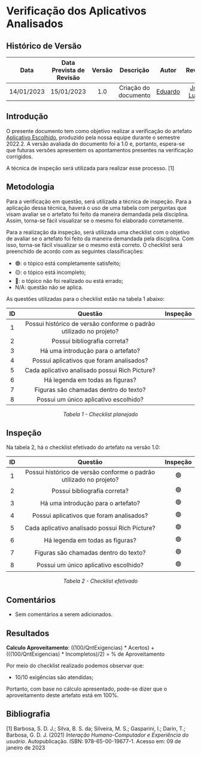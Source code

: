 # Verificação dos Aplicativos Analisados
## <a>Histórico de Versão</a>
|    Data    | Data Prevista de Revisão | Versão |      Descrição       |                 Autor                 |                  Revisor                   |
| :--------: | :----------------------: | :----: | :------------------: | :-----------------------------------: | :----------------------------------------: |
| 14/01/2023 |        15/01/2023        |  1.0   | Criação do documento | [Eduardo](https://github.com/edudsan) | [João Lucas](https://github.com/Hackairos) |

## <a>Introdução</a>
O presente documento tem como objetivo realizar a verificação do artefato [Aplicativo Escolhido](../../../Planejamento/MEI.md), produzido pela nossa equipe durante o semestre 2022.2. A versão avaliada do documento foi a 1.0 e, portanto, espera-se que futuras versões apresentem os apontamentos presentes na verificação corrigidos.

A técnica de inspeção será utilizada para realizar esse processo. [1]

## <a>Metodologia</a>
Para a verificação em questão, será utilizada a técnica de inspeção. Para a aplicação dessa técnica, haverá o uso de uma tabela com perguntas que visam avaliar se o artefato foi feito da maneira demandada pela disciplina. Assim, torna-se fácil visualizar se o mesmo foi elaborado corretamente.

Para a realização da inspeção, será utilizada uma checklist com o objetivo de avaliar se o artefato foi feito da maneira demandada pela disciplina. Com isso, torna-se fácil visualizar se o mesmo está correto. O checklist será preenchido de acordo com as seguintes classificações:

* 🟢: o tópico está completamente satisfeito;
* 🟡: o tópico está incompleto;
* 🔴: o tópico não foi realizado ou está errado;
* N/A: questão não se aplica.

As questões utilizadas para o checklist estão na tabela 1 abaixo:

<center>

|  ID   |                                        Questão                                        | Inspeção |
| :---: | :-----------------------------------------------------------------------------------: | :------: |
|   1   |          Possui histórico de versão conforme o padrão utilizado no projeto?           |          |
|   2   |                             Possui bibliografia correta?                              |          |
|   3   |                          Há uma introdução para o artefato?                           |          |
|   4   |                       Possui aplicativos que foram analisados?                        |          |
|   5   |                    Cada aplicativo analisado possui Rich Picture?                     |          |
|   6   |                            Há legenda em todas as figuras?                            |          |
|   7   |                         Figuras são chamadas dentro do texto?                         |          |
|   8   |                         Possui um único aplicativo escolhido?                         |          |
  
*Tabela 1 - Checklist planejado*

</center>

## <a>Inspeção</a>

Na tabela 2, há o checklist efetivado do artefato na versão 1.0:

<center>

|  ID   |                                        Questão                                        | Inspeção |
| :---: | :-----------------------------------------------------------------------------------: | :------: |
|   1   |          Possui histórico de versão conforme o padrão utilizado no projeto?           |    🟢     |
|   2   |                             Possui bibliografia correta?                              |    🟢     |
|   3   |                          Há uma introdução para o artefato?                           |    🟢     |
|   4   |                       Possui aplicativos que foram analisados?                        |    🟢     |
|   5   |                    Cada aplicativo analisado possui Rich Picture?                     |    🟢     |
|   6   |                            Há legenda em todas as figuras?                            |    🟢     |
|   7   |                         Figuras são chamadas dentro do texto?                         |    🟢     |
|   8   |                         Possui um único aplicativo escolhido?                         |    🟢     |

*Tabela 2 - Checklist efetivado*

</center>

## <a>Comentários</a>

* Sem comentários a serem adicionados.

  
## <a>Resultados</a>
<a>**Calculo Aproveitamento**</a>: ((100/QntExigencias) * Acertos) + (((100/QntExigencias) * Incompletos)/2) = % de Aproveitamento

Por meio do checklist realizado podemos observar que:
  
  * 10/10 exigências são atendidas;

Portanto, com base no cálculo apresentado, pode-se dizer que o aproveitamento deste artefato está em 100%.
  
## <a>Bibliografia</a>

[1] Barbosa, S. D. J.; Silva, B. S. da; Silveira, M. S.; Gasparini, I.; Darin, T.; Barbosa, G. D. J. (2021) _Interação Humano-Computador e Experiência do usuário_. Autopublicação. ISBN: 978-65-00-19677-1. Acesso em: 09 de janeiro de 2023

